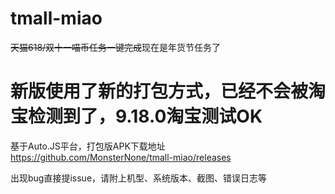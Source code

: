 # tmall-miao
~~天猫618/双十一喵币任务一键完成~~现在是年货节任务了

# 新版使用了新的打包方式，已经不会被淘宝检测到了，9.18.0淘宝测试OK

基于Auto.JS平台，打包版APK下载地址 https://github.com/MonsterNone/tmall-miao/releases

出现bug直接提issue，请附上机型、系统版本、截图、错误日志等
